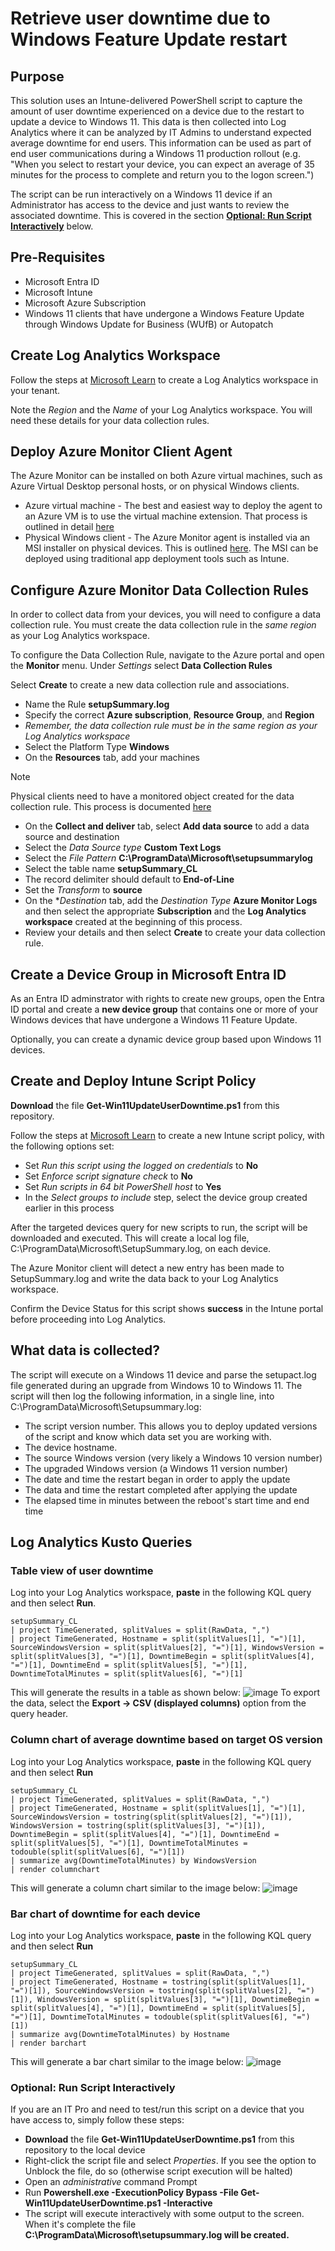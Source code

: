 # Retrieve user downtime due to Windows Feature Update restart

## Purpose

This solution uses an Intune-delivered PowerShell script to capture the amount of user downtime experienced on a device due to the restart to update a device to Windows 11. This data is then collected into Log Analytics where it can be analyzed by IT Admins to understand expected average downtime for end users. This information can be used as part of end user communications during a Windows 11 production rollout (e.g. "When you select to restart your device, you can expect an average of 35 minutes for the process to complete and return you to the logon screen.")

The script can be run interactively on a Windows 11 device if an Administrator has access to the device and just wants to review the associated downtime. This is covered in the section [**Optional: Run Script Interactively**](https://github.com/MSFTeric/featureupdate-user-downtime-reporting#optional-run-script-interactively) below.
## Pre-Requisites

- Microsoft Entra ID
- Microsoft Intune
- Microsoft Azure Subscription 
- Windows 11 clients that have undergone a Windows Feature Update through Windows Update for Business (WUfB) or Autopatch

## Create Log Analytics Workspace
Follow the steps at [Microsoft Learn](https://learn.microsoft.com/en-us/azure/azure-monitor/logs/quick-create-workspace?tabs=azure-portal) to create a Log Analytics workspace in your tenant.

Note the *Region* and the *Name* of your Log Analytics workspace. You will need these details for your data collection rules.

## Deploy Azure Monitor Client Agent
The Azure Monitor can be installed on both Azure virtual machines, such as Azure Virtual Desktop personal hosts, or on physical Windows clients.

* Azure virtual machine - The best and easiest way to deploy the agent to an Azure VM is to use the virtual machine extension. That process is outlined in detail [here](https://learn.microsoft.com/en-us/azure/azure-monitor/agents/azure-monitor-agent-manage?tabs=azure-portal#virtual-machine-extension-details)
* Physical Windows client - The Azure Monitor agent is installed via an MSI installer on physical devices. This is outlined [here](https://learn.microsoft.com/en-us/azure/azure-monitor/agents/azure-monitor-agent-windows-client). The MSI can be deployed using traditional app deployment tools such as Intune.

## Configure Azure Monitor Data Collection Rules

In order to collect data from your devices, you will need to configure a data collection rule. You must create the data collection rule in the *same region* as your Log Analytics workspace. 

To configure the Data Collection Rule, navigate to the Azure portal and open the **Monitor** menu. Under *Settings* select **Data Collection Rules** 

Select **Create** to create a new data collection rule and associations.

* Name the Rule **setupSummary.log**
* Specify the correct **Azure subscription**, **Resource Group**, and **Region**
*    *Remember, the data collection rule must be in the same region as your Log Analytics workspace*
* Select the Platform Type **Windows**
* On the **Resources** tab, add your machines
> [!NOTE]
> Physical clients need to have a monitored object created for the data collection rule. This process is documented [here](https://learn.microsoft.com/en-us/azure/azure-monitor/agents/azure-monitor-agent-windows-client#create-and-associate-a-monitored-object)
* On the **Collect and deliver** tab, select **Add data source** to add a data source and destination
* Select the *Data Source type* **Custom Text Logs**
* Select the *File Pattern* **C:\ProgramData\Microsoft\setupsummarylog**
* Select the table name **setupSummary_CL**
* The record delimiter should default to **End-of-Line**
* Set the *Transform* to **source**
* On the **Destination* tab, add the *Destination Type* **Azure Monitor Logs** and then select the appropriate **Subscription** and the **Log Analytics workspace** created at the beginning of this process.
* Review your details and then select **Create** to create your data collection rule.

## Create a Device Group in Microsoft Entra ID

As an Entra ID adminstrator with rights to create new groups, open the Entra ID portal and create a **new device group** that contains one or more of your Windows devices that have undergone a Windows 11 Feature Update. 

Optionally, you can create a dynamic device group based upon Windows 11 devices.

## Create and Deploy Intune Script Policy

**Download** the file **Get-Win11UpdateUserDowntime.ps1** from this repository.

Follow the steps at [Microsoft Learn](https://learn.microsoft.com/en-us/mem/intune/apps/intune-management-extension#create-a-script-policy-and-assign-it) to create a new Intune script policy, with the following options set:

- Set *Run this script using the logged on credentials* to **No**
- Set *Enforce script signature check* to **No**
- Set *Run scripts in 64 bit PowerShell host* to **Yes**
- In the *Select groups to include* step, select the device group created earlier in this process

After the targeted devices query for new scripts to run, the script will be downloaded and executed. This will create a local log file, C:\ProgramData\Microsoft\SetupSummary.log, on each device.

The Azure Monitor client will detect a new entry has been made to SetupSummary.log and write the data back to your Log Analytics workspace.

Confirm the Device Status for this script shows **success** in the Intune portal before proceeding into Log Analytics.

## What data is collected?

The script will execute on a Windows 11 device and parse the setupact.log file generated during an upgrade from Windows 10 to Windows 11. The script will then log the following information, in a single line, into C:\ProgramData\Microsoft\Setupsummary.log:

* The script version number. This allows you to deploy updated versions of the script and know which data set you are working with.
* The device hostname.
* The source Windows version (very likely a Windows 10 version number)
* The upgraded Windows version (a Windows 11 version number)
* The date and time the restart began in order to apply the update
* The data and time the restart completed after applying the update
* The elapsed time in minutes between the reboot's start time and end time 

## Log Analytics Kusto Queries

### Table view of user downtime

Log into your Log Analytics workspace, **paste** in the following KQL query and then select **Run**.

```
setupSummary_CL
| project TimeGenerated, splitValues = split(RawData, ",")
| project TimeGenerated, Hostname = split(splitValues[1], "=")[1], SourceWindowsVersion = split(splitValues[2], "=")[1], WindowsVersion = split(splitValues[3], "=")[1], DowntimeBegin = split(splitValues[4], "=")[1], DowntimeEnd = split(splitValues[5], "=")[1], DowntimeTotalMinutes = split(splitValues[6], "=")[1]
```
This will generate the results in a  table as shown below:
![image](https://github.com/MSFTeric/featureupdate-user-downtime-reporting/assets/44607393/2b83b3d5-2b21-4ef3-a288-0a06acdbafb3)
To export the data, select the **Export -> CSV (displayed columns)** option from the query header.

### Column chart of average downtime based on target OS version

Log into your Log Analytics workspace, **paste** in the following KQL query and then select **Run**

```
setupSummary_CL
| project TimeGenerated, splitValues = split(RawData, ",")
| project TimeGenerated, Hostname = split(splitValues[1], "=")[1], SourceWindowsVersion = tostring(split(splitValues[2], "=")[1]), WindowsVersion = tostring(split(splitValues[3], "=")[1]), DowntimeBegin = split(splitValues[4], "=")[1], DowntimeEnd = split(splitValues[5], "=")[1], DowntimeTotalMinutes = todouble(split(splitValues[6], "=")[1])
| summarize avg(DowntimeTotalMinutes) by WindowsVersion
| render columnchart
```
This will generate a column chart similar to the image below:
![image](https://github.com/MSFTeric/featureupdate-user-downtime-reporting/assets/44607393/24c90b83-bc4d-495b-b87b-4dfbb77d10a8)


### Bar chart of downtime for each device

Log into your Log Analytics workspace, **paste** in the following KQL query and then select **Run**

```
setupSummary_CL
| project TimeGenerated, splitValues = split(RawData, ",")
| project TimeGenerated, Hostname = tostring(split(splitValues[1], "=")[1]), SourceWindowsVersion = tostring(split(splitValues[2], "=")[1]), WindowsVersion = split(splitValues[3], "=")[1], DowntimeBegin = split(splitValues[4], "=")[1], DowntimeEnd = split(splitValues[5], "=")[1], DowntimeTotalMinutes = todouble(split(splitValues[6], "=")[1])
| summarize avg(DowntimeTotalMinutes) by Hostname
| render barchart
```

This will generate a bar chart similar to the image below:
![image](https://github.com/MSFTeric/featureupdate-user-downtime-reporting/assets/44607393/cdf44229-303d-43ca-9a82-3b9c0f6d74fe)


### Optional: Run Script Interactively

If you are an IT Pro and need to test/run this script on a device that you have access to, simply follow these steps:

* **Download** the file **Get-Win11UpdateUserDowntime.ps1** from this repository to the local device
* Right-click the script file and select *Properties*. If you see the option to Unblock the file, do so (otherwise script execution will be halted)
* Open an *administrative* command Prompt
* Run **Powershell.exe -ExecutionPolicy Bypass -File Get-Win11UpdateUserDowntime.ps1 -Interactive**
* The script will execute interactively with some output to the screen. When it's complete the file **C:\ProgramData\Microsoft\setupsummary.log will be created.**
